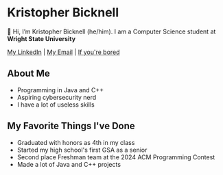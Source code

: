 # Kristopher Bicknell

👋 Hi, I’m Kristopher Bicknell (he/him). I am a Computer Science student at **Wright State University**

[My LinkedIn](/www.linkedin.com/in/kristopher-bicknell-094b8b338) | [My Email](/mailto:bicknell.12@wright.edu) | [If you're bored](/https://www.coolmathgames.com/)

## About Me

- Programming in Java and C++
- Aspiring cybersecurity nerd
- I have a lot of useless skills

## My Favorite Things I've Done

- Graduated with honors as 4th in my class
- Started my high school's first GSA as a senior
- Second place Freshman team at the 2024 ACM Programming Contest
- Made a lot of Java and C++ projects
